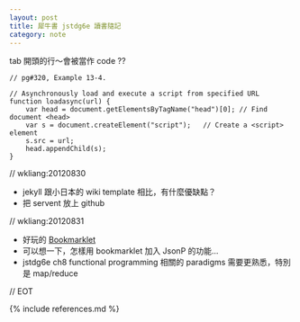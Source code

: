 ```yaml
---
layout: post
title: 犀牛書 jstdg6e 讀書隨記
category: note
---
```


tab 開頭的行～會被當作 code ??

	// pg#320, Example 13-4. 

	// Asynchronously load and execute a script from specified URL
	function loadasync(url) {
	    var head = document.getElementsByTagName("head")[0]; // Find document <head>
	    var s = document.createElement("script");	// Create a <script> element
	    s.src = url;
	    head.appendChild(s);
	}

// wkliang:20120830

* jekyll 跟小日本的 wiki template 相比，有什麼優缺點？
* 把 servent 放上 github

// wkliang:20120831
* 好玩的 [Bookmarklet](/demo/jstdg6e/1300.html)
* 可以想一下，怎樣用 bookmarklet 加入 JsonP 的功能...
* jstdg6e ch8 functional programming 相關的 paradigms 需要更熟悉，特別是 map/reduce

// EOT


{% include references.md %}
